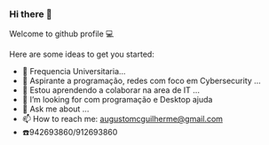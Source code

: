 ### Hi there 👋
Welcome to github profile :computer:

<!--ii
**AugustomcGuilherme/AugustomcGuilherme** is a ✨ _special_ ✨ repository because its `README.md` (this file) appears on your GitHub profile.-->

Here are some ideas to get you started:

- :book: Frequencia Universitaria...
- 🌱 Aspirante a programação, redes com foco em Cybersecurity ...
- 👯 Estou aprendendo a colaborar na area de IT ...
- 🤔 I’m looking for  com programação e Desktop ajuda 
- 💬 Ask me about ...
- 📫 How to reach me: augustomcguilherme@gmail.com
- ☎️942693860/912693860

